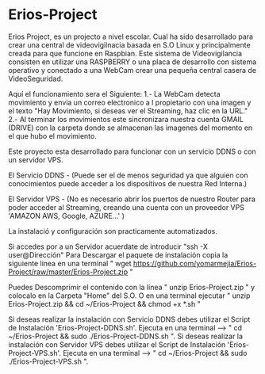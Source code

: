 # Erios-Project
Erios Project, es un projecto a nivel escolar. Cual ha sido desarrollado para crear una central de videovigilnacia basada en S.O Linux y principalmente creada para que funcione en Raspbian.
Este sistema de Videovigilancia consisten en utilizar una RASPBERRY o una placa de desarrollo con sistema operativo y conectado a una WebCam crear una pequeña central casera de VideoSeguridad.

Aquí el funcionamiento sera el Siguiente:
1.-  La WebCam detecta movimiento y envia un correo electronico a l propietario con una imagen y el texto "Hay Movimiento, si deseas ver el Streaming, haz clic en la URL."
2.- Al terminar los movimientos este sincronizara nuestra cuenta GMAIL (DRIVE)  con la carpeta donde se almacenan las imagenes del momento en el que hubo el movimiento.

Este proyecto esta desarrollado para funcionar con un servicio DDNS o con un servidor VPS.

El Servicio DDNS -  (Puede ser el de menos seguridad ya que alguien con conocimientos puede acceder a los dispositivos de nuestra Red Interna.)

El Servidor VPS - (No es necesario abrir los puertos de nuestro Router para poder acceder al Streaming, creando una cuenta con un proveedor VPS 'AMAZON AWS, Google, AZURE...' )

La instalació y configuración son practicamente automatizados.

Si accedes por a un Servidor acuerdate de introducir "ssh -X  user@Dirección"
Para Descargar el paquete de instalación copia la siguiente linea en una terminal " wget https://github.com/yomarmejia/Erios-Project/raw/master/Erios-Project.zip " 

Puedes Descomprimir el contenido con la linea " unzip Erios-Project.zip " y colocalo en la Carpeta "Home" del S.O.
O en una terminal ejecutar " unzip Erios-Project.zip && cd ~/Erios-Project && chmod +x *.sh "

Si deseas realizar la instalación con Servicio DDNS debes utilizar el Script de Instalación 'Erios-Project-DDNS.sh'.
Ejecuta en una terminal --> " cd ~/Erios-Project && sudo ./Erios-Project-DDNS.sh ".
Si deseas realizar la instalación con Servidor VPS debes  utilizar el Script de Instalación 'Erios-Project-VPS.sh'.
Ejecuta en una terminal --> " cd ~/Erios-Project && sudo ./Erios-Project-VPS.sh ".
